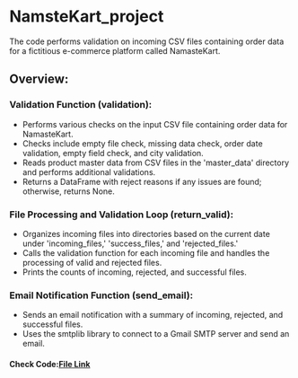 # NamsteKart_project
The code performs validation on incoming CSV files containing order data for a fictitious e-commerce platform called NamasteKart. 


## Overview:

### Validation Function (validation):

* Performs various checks on the input CSV file containing order data for NamasteKart.
* Checks include empty file check, missing data check, order date validation, empty field check, and city validation.
* Reads product master data from CSV files in the 'master_data' directory and performs additional validations.
* Returns a DataFrame with reject reasons if any issues are found; otherwise, returns None.
  
### File Processing and Validation Loop (return_valid):

* Organizes incoming files into directories based on the current date under 'incoming_files,' 'success_files,' and 'rejected_files.'
* Calls the validation function for each incoming file and handles the processing of valid and rejected files.
* Prints the counts of incoming, rejected, and successful files.

### Email Notification Function (send_email):

* Sends an email notification with a summary of incoming, rejected, and successful files.
* Uses the smtplib library to connect to a Gmail SMTP server and send an email.
 
#### Check Code:[File Link](Code.ipynb)

